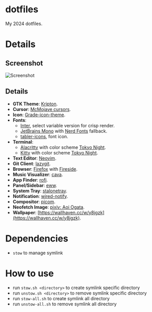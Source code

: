 # dotfiles

My 2024 dotfiles.

# Details

## Screenshot

![Screenshot](https://github.com/anasrar/.dotfiles/assets/38805204/d2ed4651-9b87-48e4-b33b-0d0292056382)

## Details

- **GTK Theme**: [Kripton](https://www.pling.com/p/1365372/).
- **Cursor**: [McMojave cursors](https://www.pling.com/p/1355701/).
- **Icon**: [Grade-icon-theme](https://www.pling.com/p/1586828).
- **Fonts**:
  - [Inter](https://github.com/rsms/inter), select variable version for crisp render.
  - [JetBrains Mono](https://github.com/JetBrains/JetBrainsMono) with [Nerd Fonts](https://github.com/ryanoasis/nerd-fonts) fallback.
  - [tabler-icons](https://github.com/tabler/tabler-icons), font icon.
- **Terminal**:
  - [Alacritty](https://github.com/alacritty/alacritty) with color scheme [Tokyo Night](https://github.com/folke/tokyonight.nvim/tree/main/extras/alacritty).
  - [Kitty](https://github.com/kovidgoyal/kitty) with color scheme [Tokyo Night](https://github.com/folke/tokyonight.nvim/blob/main/extras/kitty/tokyonight_night.conf).
- **Text Editor**: [Neovim](https://github.com/neovim/neovim).
- **Git Client**: [lazygit](https://github.com/jesseduffield/lazygit).
- **Browser**: [Firefox](https://www.mozilla.org/firefox/new/) with [Fireside](https://github.com/bjesus/fireside).
- **Music Visualizer**: [cava](https://github.com/karlstav/cava).
- **App Finder**: [rofi](https://github.com/davatorium/rofi).
- **Panel/Sidebar**: [eww](https://github.com/elkowar/eww).
- **System Tray**: [stalonetray](https://github.com/kolbusa/stalonetray).
- **Notification**: [wired-notify](https://github.com/Toqozz/wired-notify).
- **Compositor**: [picom](https://github.com/yshui/picom).
- **Neofetch Image**: [pixiv: Aoi Ogata](https://www.pixiv.net/en/artworks/90655690).
- **Wallpaper**: [https://wallhaven.cc/w/y8jgzk](https://wallhaven.cc/w/y8jgzk).

# Dependencies

- `stow` to manage symlink

# How to use

- run `stow.sh <directory>` to create symlink specific directory
- run `unstow.sh <directory>` to remove symlink specific directory
- run `stow-all.sh` to create symlink all directory
- run `unstow-all.sh` to remove symlink all directory
